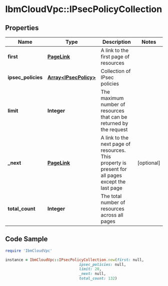 # IbmCloudVpc::IPsecPolicyCollection

## Properties

Name | Type | Description | Notes
------------ | ------------- | ------------- | -------------
**first** | [**PageLink**](PageLink.md) | A link to the first page of resources | 
**ipsec_policies** | [**Array&lt;IPsecPolicy&gt;**](IPsecPolicy.md) | Collection of IPsec policies | 
**limit** | **Integer** | The maximum number of resources that can be returned by the request | 
**_next** | [**PageLink**](PageLink.md) | A link to the next page of resources. This property is present for all pages except the last page | [optional] 
**total_count** | **Integer** | The total number of resources across all pages | 

## Code Sample

```ruby
require 'IbmCloudVpc'

instance = IbmCloudVpc::IPsecPolicyCollection.new(first: null,
                                 ipsec_policies: null,
                                 limit: 20,
                                 _next: null,
                                 total_count: 132)
```


